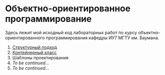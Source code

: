 # Объектно-ориентированное программирование

Здесь лежит мой исходный код лабораторных работ по курсу объектно-ориентированного программирования кафедры ИУ7 МГТУ им. Баумана.

1. [Структурный подход](lab-01)
2. [Контейнерный класс](lab-02)
3. Шаблоны проектирования
4. _To be continued..._
5. _To be continued..._
